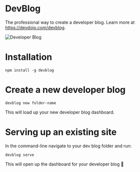 # DevBlog

The professional way to create a developer blog. Learn more at https://devdojo.com/devblog.

![Developer Blog](https://cdn.devdojo.com/images/october2022/devblog.png)

# Installation

```
npm install -g devblog
```

# Create a new developer blog

```
devblog new folder-name
```

This will load up your new developer blog dashboard.

# Serving up an existing site

In the command-line navigate to your dev blog folder and run:

```
devblog serve
```

This will open up the dashboard for your developer blog 🤘